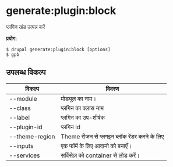 # generate:plugin:block
प्लगिन खंड उत्पन्न करें

**प्रयोग:**
```
$ drupal generate:plugin:block [options]
$ gpb  
```

## उपलब्ध विकल्प
विकल्प | विवरण
-------|-------------
--module | मोड्यूल का नाम।
--class | प्लगिन का क्लास नाम
--label | प्लगिन का उप-शीर्षक
--plugin-id | प्लगिन id
--theme-region | Theme रीजन से प्लगइन ब्लॉक रेंडर करने के लिए
--inputs | एक फॉर्म के लिए आदानो को बनाएँ।
--services | सर्विसेज़ को container से लोड करें।
